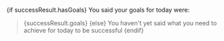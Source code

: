 {if successResult.hasGoals}
You said your goals for today were:  
> {successResult.goals}
{else}
You haven't yet said what you need to achieve for today to be successful
{endif}